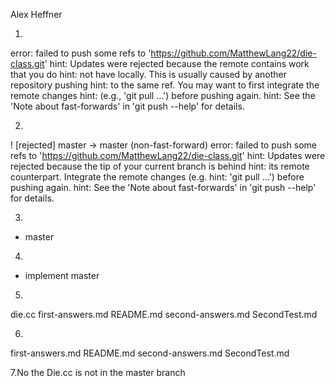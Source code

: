 Alex Heffner


1.
error: failed to push some refs to 'https://github.com/MatthewLang22/die-class.git'
hint: Updates were rejected because the remote contains work that you do
hint: not have locally. This is usually caused by another repository pushing
hint: to the same ref. You may want to first integrate the remote changes
hint: (e.g., 'git pull ...') before pushing again.
hint: See the 'Note about fast-forwards' in 'git push --help' for details.


2.
 ! [rejected]        master -> master (non-fast-forward)
error: failed to push some refs to 'https://github.com/MatthewLang22/die-class.git'
hint: Updates were rejected because the tip of your current branch is behind
hint: its remote counterpart. Integrate the remote changes (e.g.
hint: 'git pull ...') before pushing again.
hint: See the 'Note about fast-forwards' in 'git push --help' for details.

3.
* master

4.
* implement
  master

5.
die.cc	first-answers.md  README.md  second-answers.md	SecondTest.md

6.
first-answers.md  README.md  second-answers.md	SecondTest.md

7.No the Die.cc is not in the master branch
